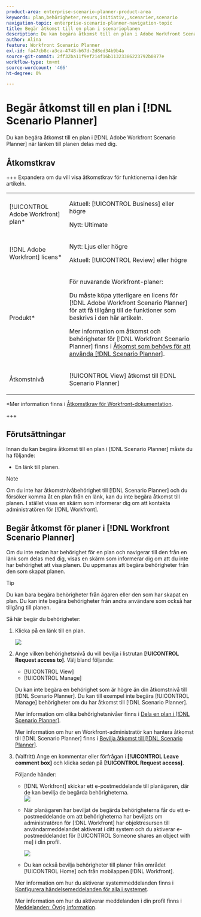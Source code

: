 ```yaml
---
product-area: enterprise-scenario-planner-product-area
keywords: plan,behörigheter,resurs,initiativ,,scenarier,scenario
navigation-topic: enterprise-scenario-planner-navigation-topic
title: Begär åtkomst till en plan i scenarioplanen
description: Du kan begära åtkomst till en plan i Adobe Workfront Scenarioplan när länken till planen delas med dig.
author: Alina
feature: Workfront Scenario Planner
exl-id: fa47cb8c-a3ca-4748-b67d-2d8ed34b9b4a
source-git-commit: 2ff32ba11f9ef214f16b11323386223792b0877e
workflow-type: tm+mt
source-wordcount: '466'
ht-degree: 0%

---
```


# Begär åtkomst till en plan i [!DNL Scenario Planner]

Du kan begära åtkomst till en plan i [!DNL Adobe Workfront Scenario Planner] när länken till planen delas med dig.

## Åtkomstkrav

+++ Expandera om du vill visa åtkomstkrav för funktionerna i den här artikeln.

<table style="table-layout:auto"> 
 <col> 
 <col> 
 <tbody> 
  <tr> 
   <td> <p> [!UICONTROL Adobe Workfront] plan*</p> </td> 
   <td> <p>Aktuell: [!UICONTROL Business] eller högre</p>
   <p>Nytt: Ultimate </p>
   </td> 
  </tr> 
  <tr> 
   <td> <p>[!DNL Adobe Workfront] licens*</p> </td> 
   <td> <p>Nytt: Ljus eller högre</p> 
   <p>Aktuell: [!UICONTROL Review] eller högre</p> </td> 
  </tr> 
  <tr> 
   <td>Produkt* </td> 
   <td> 
   <p>För nuvarande Workfront-planer: </p>
   <p>Du måste köpa ytterligare en licens för [!DNL Adobe Workfront Scenario Planner] för att få tillgång till de funktioner som beskrivs i den här artikeln.</p> <p>Mer information om åtkomst och behörigheter för [!DNL Workfront Scenario Planner] finns i <a href="../scenario-planner/access-needed-to-use-sp.md" class="MCXref xref">Åtkomst som behövs för att använda [!DNL Scenario Planner]</a>. </p> </td> 
  </tr> 
  <tr data-mc-conditions=""> 
   <td>Åtkomstnivå </td> 
   <td> <p>[!UICONTROL View] åtkomst till [!DNL Scenario Planner]</p> </td> 
  </tr> 
   </tbody> 
</table>

*Mer information finns i [Åtkomstkrav för Workfront-dokumentation](/help/quicksilver/administration-and-setup/add-users/access-levels-and-object-permissions/access-level-requirements-in-documentation.md).

+++

## Förutsättningar

Innan du kan begära åtkomst till en plan i [!DNL Scenario Planner] måste du ha följande:

* En länk till planen.

>[!NOTE]
>
>Om du inte har åtkomstnivåbehörighet till [!DNL Scenario Planner] och du försöker komma åt en plan från en länk, kan du inte begära åtkomst till planen. I stället visas en skärm som informerar dig om att kontakta administratören för [!DNL Workfront].

## Begär åtkomst för planer i [!DNL Workfront Scenario Planner]

Om du inte redan har behörighet för en plan och navigerar till den från en länk som delas med dig, visas en skärm som informerar dig om att du inte har behörighet att visa planen. Du uppmanas att begära behörigheter från den som skapat planen.

>[!TIP]
>
>Du kan bara begära behörigheter från ägaren eller den som har skapat en plan. Du kan inte begära behörigheter från andra användare som också har tillgång till planen.

Så här begär du behörigheter:

1. Klicka på en länk till en plan.

   ![](assets/request-access-to-plan-350x277.png)

1. Ange vilken behörighetsnivå du vill bevilja i listrutan **[!UICONTROL Request access to]**. Välj bland följande:

   * [!UICONTROL View]
   * [!UICONTROL Manage]

   Du kan inte begära en behörighet som är högre än din åtkomstnivå till [!DNL Scenario Planner]. Du kan till exempel inte begära [!UICONTROL Manage] behörigheter om du har åtkomst till [!DNL Scenario Planner].

   Mer information om olika behörighetsnivåer finns i [Dela en plan i  [!DNL Scenario Planner]](../scenario-planner/share-a-plan.md).

   Mer information om hur en Workfront-administratör kan hantera åtkomst till [!DNL Scenario Planner] finns i [Bevilja åtkomst till  [!DNL Scenario Planner]](../administration-and-setup/add-users/configure-and-grant-access/grant-access-sp.md).

1. (Valfritt) Ange en kommentar eller förfrågan i **[!UICONTROL Leave comment box]** och klicka sedan på **[!UICONTROL Request access]**.

   Följande händer:

   * [!DNL Workfront] skickar ett e-postmeddelande till planägaren, där de kan bevilja de begärda behörigheterna.\
     ![](assets/request-access-to-plan-email-350x156.png)

   * När planägaren har beviljat de begärda behörigheterna får du ett e-postmeddelande om att behörigheterna har beviljats om administratören för [!DNL Workfront] har objektresursen till användarmeddelandet aktiverat i ditt system och du aktiverar e-postmeddelandet för [!UICONTROL Someone shares an object with me] i din profil.

     ![](assets/access-granted-to-plan-email-350x172.png)

   * Du kan också bevilja behörigheter till planer från området [!UICONTROL Home] och från mobilappen [!DNL Workfront].

   Mer information om hur du aktiverar systemmeddelanden finns i [Konfigurera händelsemeddelanden för alla i systemet](../administration-and-setup/manage-workfront/emails/configure-event-notifications-for-everyone-in-the-system.md).

   Mer information om hur du aktiverar meddelanden i din profil finns i [Meddelanden: Övrig information](../workfront-basics/using-notifications/notifications-misc-information.md).
